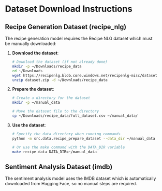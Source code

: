 # Dataset Download Instructions

## Recipe Generation Dataset (recipe_nlg)

The recipe generation model requires the Recipe NLG dataset which must be manually downloaded:

1. **Download the dataset**:
   ```bash
   # Download the dataset (if not already done)
   mkdir -p ~/Downloads/recipe_data
   cd ~/Downloads
   wget https://recipenlg.blob.core.windows.net/recipenlg-misc/dataset.zip
   unzip dataset.zip -d ~/Downloads/recipe_data
   ```

2. **Prepare the dataset**:
   ```bash
   # Create a directory for the dataset
   mkdir -p ~/manual_data
   
   # Move the dataset file to the directory
   cp ~/Downloads/recipe_data/full_dataset.csv ~/manual_data/
   ```

3. **Use the dataset**:
   ```bash
   # Specify the data directory when running commands
   python -m src.data.recipe_prepare_dataset --data_dir ~/manual_data
   
   # Or use the make command with the DATA_DIR variable
   make recipe-data DATA_DIR=~/manual_data
   ```

## Sentiment Analysis Dataset (imdb)

The sentiment analysis model uses the IMDB dataset which is automatically downloaded from Hugging Face, so no manual steps are required.
